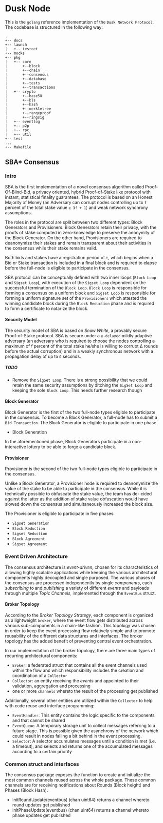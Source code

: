 # Dusk Node

This is the `golang` reference implementation of the `Dusk Network Protocol`.
The codebase is structured in the following way:

```
.
+-- docs
+-- launch
|   +-- testnet
+-- mocks
+-- pkg
|   +-- core
|       +--block
|       +--chain
|       +--consensus
|       +--database
|       +--tests
|       +--transactions
|   +-- crypto
|       +--base58
|       +--bls
|       +--hash
|       +--merkletree
|       +--rangeproof
|       +--ringsig
|   +-- eventlog
|   +-- p2p
|   +-- rpc
|   +-- util
+-- test
...
+-- Makefile
```



## SBA\* Consensus

### Intro

SBA is the first implementation of a novel consensus algorithm called Proof-Of-Blind-Bid, a privacy oriented, hybrid Proof-of-Stake like protocol with instant, statistical finality guarantees. The protocol is based on an Honest Majority of Money (an Adversary can corrupt nodes controlling up to `f` percent of the total stake value `≥ 3f + 1`) and weak network synchrony assumptions.

The roles in the protocol are split between two different types: Block Generators and Provisioners. Block Generators retain their privacy, with the proofs of stake computed in zero-knowledge to preserve the anonymity of the Block Generator. On the other hand, Provisioners are required to deanonymize their stakes and remain transparent about their activities in the consensus while their stake remains valid.

Both bids and stakes have a registration period of `t`, which begins when a Bid or Stake transaction is included in a final block and is required to elapse before the full-node is eligible to participate in the consensus.

SBA protocol can be conceptually defined with two inner loops (`Block Loop` and `Sigset Loop`), with execution of the `Sigset Loop` dependent on the successful termination of the `Block Loop`. `Block Loop` is responsible for forming a consensus on a uniform block and `Sigset Loop` is responsible for forming a uniform signature set of the `Provisioners` which attested the winning candidate block during the `Block Reduction` phase and is required to form a certificate to notarize the block.

#### Security Model

The security model of SBA is based on _Snow White_, a provably secure Proof-of-Stake protocol. SBA is secure under a `∆-delayed` mildly adaptive adversary (an adversary who is required to choose the nodes controlling a maximum of f percent of the total stake he/she is willing to corrupt ∆ rounds before the actual corruption) and in a weakly synchronous network with a propagation delay of up to `δ` seconds.

##### TODO

- Remove the `SigSet Loop`. There is a strong possibility that we could retain the same security assumptions by ditching the `SigSet Loop` and keeping the sole `Block Loop`. This needs further research though

#### Block Generator

Block Generator is the first of the two full-node types eligible to participate in the consensus. To become a Block Generator, a full-node has to submit a `Bid Transaction`.
The Block Generator is eligible to participate in one phase

- Block Generation

In the aforementioned phase, Block Generators participate in a non-interactive lottery to be able to forge a candidate block.

#### Provisioner

Provisioner is the second of the two full-node types eligible to participate in the consensus.

Unlike a Block Generator, a Provisioner node is required to deanonymize the value of the stake to be able to participate in the consensus. While it is technically possible to obfuscate the stake value, the team has de- cided against the latter as the addition of stake value obfuscation would have slowed down the consensus and simultaneously increased the block size.

The Provisioner is eligible to participate in five phases

- `Sigset Generation`
- `Block Reduction`
- `Sigset Reduction`
- `Block Agreement`
- `Sigset Agreement`

### Event Driven Architecture

The consensus architecture is _event-driven_, chosen for its characteristics of allowing highly scalable applications while keeping the various architectural components highly decoupled and single purposed. The various phases of the consensus are processed independently by single _components_, each _subscribing_ to and _publishing_ a variety of different _events_ and payloads through multiple _Topic Channels_, implemented through the `EventBus` struct.

#### Broker Topology

According to the _Broker Topology Strategy_, each component is organized as a lightweight `broker`, where the event flow gets distributed across various sub-components in a chain-like fashion. This topology was chosen in order to keep the event processing flow relatively simple and to promote reusability of the different data structures and interfaces. The broker topology has the added benefit of preventing central event orchestration.

In our implementation of the broker topology, there are three main types of recurring architectural components:

- `Broker`: a federated struct that contains all the event channels used within the flow and which responsibility includes the creation and coordination of a `Collector`
- `Collector`: an entity receiving the _events_ and appointed to their validation, aggregation and processing
- one or more `channels` whereto the result of the processing get published

Additionally, several other entities are utilized within the `Collector` to help with code reuse and interface programming:

- `EventHandler`: This entity contains the logic specific to the components and that cannot be shared
- `EventQueue`: A temporary storage unit to collect messages referring to a future stage. This is possible given the asynchrony of the network which could result in nodes falling a bit behind in the event processing.
- `Selector`: A selector accumulates messages until a condition is met (i.e. a timeout), and selects and returns one of the accumulated messages according to a certain priority

### Common struct and interfaces

The consensus package exposes the function to create and initialize the most common channels reused across the whole package. These common channels are for receiving notifications about Rounds (Block height) and Phases (Block Hash).

- InitRoundUpdate(eventbus) (chan uint64) returns a channel whereto round updates get published
- InitPhaseUpdate(eventbus) (chan uint64) returns a channel whereto phase  updates get published

